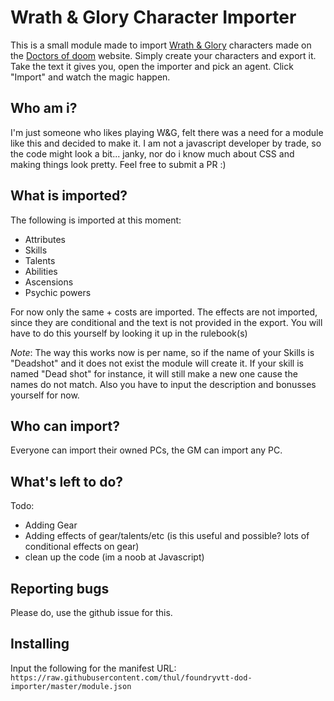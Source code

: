 # Wrath & Glory Character Importer
This is a small module made to import [Wrath & Glory](https://www.cubicle7games.com/our-games/wrath-glory/) 
characters made on the [Doctors of doom](https://www.doctors-of-doom.com/) website.
Simply create your characters and export it. Take the text it gives you, open the importer and pick an agent. Click "Import"
and watch the magic happen.

## Who am i?
I'm just someone who likes playing W&G, felt there was a need for a module like this and decided to make it. 
I am not a javascript developer by trade, so the code might look a bit... janky, nor do i know much about CSS and making
things look pretty. Feel free to submit a PR :)

## What is imported?
The following is imported at this moment:
* Attributes
* Skills
* Talents
* Abilities
* Ascensions
* Psychic powers

For now only the same + costs are imported. The effects are not imported, since they are conditional and the
text is not provided in the export. You will have to do this yourself by looking it up in the rulebook(s)

*Note*: The way this works now is per name, so if the name of your Skills is "Deadshot" and it does not exist
the module will create it. If your skill is named "Dead shot" for instance, it will still make a new one cause
the names do not match. Also you have to input the description and bonusses yourself for now.

## Who can import?
Everyone can import their owned PCs, the GM can import any PC.

## What's left to do?
Todo:
* Adding Gear
* Adding effects of gear/talents/etc (is this useful and possible? lots of conditional effects on gear)
* clean up the code (im a noob at Javascript)

## Reporting bugs
Please do, use the github issue for this.

## Installing
Input the following for the manifest URL: `https://raw.githubusercontent.com/thul/foundryvtt-dod-importer/master/module.json`
